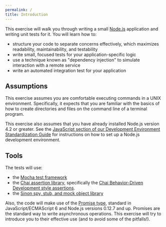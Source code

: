 ```yaml
---
permalink: /
title: Introduction
---
```

This exercise will walk you through writing a small
[Node.js](https://nodejs.org/) application and writing unit tests for it. You
will learn how to:

- structure your code to separate concerns effectively, which maximizes
  readability, maintainability, and testability
- write small, focused tests for your application-specific logic
- use a technique known as "dependency injection" to simulate interaction with
  a remote service
- write an automated integration test for your application

## Assumptions

This exercise assumes you are comfortable executing commands in a UNIX
environment. Specifically, it expects that you are familiar with the basics of
how to create directories and files on the command line of a terminal program.

This exercise also assumes that you have already installed Node.js version 4.2
or greater. See the [JavaScript section of our Development Environment
Standardization
Guide](https://pages.18f.gov/dev-environment-standardization/javascript/) for
instructions on how to set up a Node.js development environment.

## Tools

The tests will use:

- the [Mocha test framework](https://mochajs.org/)
- the [Chai assertion library](http://chaijs.com/), specifically the [Chai
  Behavior-Driven Development style assertions](http://chaijs.com/api/bdd/).
- the [Sinon spy, stub, and mock object library](http://sinonjs.org/)

Also, the code will make use of the [Promise
type](https://developer.mozilla.org/en-US/docs/Web/JavaScript/Reference/Global_Objects/Promise),
standard in JavaScript/ECMAScript 6 and Node.js versions 0.12.7 and up.
Promises are the standard way to write asynchronous operations. This exercise
will try to introduce you to their effective use (and to avoid some of the
pitfalls!).
